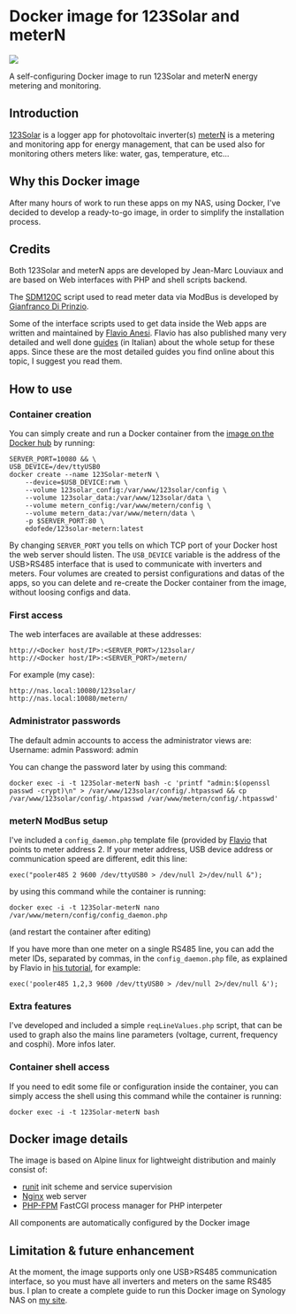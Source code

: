 # Docker image for 123Solar and meterN

[![](https://badge.imagelayers.io/edofede/123solar-metern:latest.svg)](https://imagelayers.io/?images=edofede/123solar-metern:latest 'Get your own badge on imagelayers.io')

A self-configuring Docker image to run 123Solar and meterN energy metering and monitoring.


## Introduction

[123Solar](https://www.123solar.org) is a logger app for photovoltaic inverter(s)
[meterN](https://metern.org) is a metering and monitoring app for energy management, that can be used also for monitoring others meters like: water, gas, temperature, etc...


## Why this Docker image

After many hours of work to run these apps on my NAS, using Docker, I've decided to develop a ready-to-go image, in order to simplify the installation process.


## Credits

Both 123Solar and meterN apps are developed by Jean-Marc Louviaux and are based on Web interfaces with PHP and shell scripts backend.

The [SDM120C](https://github.com/gianfrdp/SDM120C) script used to read meter data via ModBus is developed by [Gianfranco Di Prinzio](https://github.com/gianfrdp).

Some of the interface scripts used to get data inside the Web apps are written and maintained by [Flavio Anesi](http://www.flanesi.it/blog/about/).
Flavio has also published many very detailed and well done [guides](http://www.flanesi.it/doku/doku.php?id=start) (in Italian) about the whole setup for these apps.  Since these are the most detailed guides you find online about this topic, I suggest you read them.


## How to use

### Container creation
You can simply create and run a Docker container from the [image on the Docker hub](https://hub.docker.com/r/edofede/123solar-metern) by running:

    SERVER_PORT=10080 && \
    USB_DEVICE=/dev/ttyUSB0
    docker create --name 123Solar-meterN \
    	--device=$USB_DEVICE:rwm \
    	--volume 123solar_config:/var/www/123solar/config \
    	--volume 123solar_data:/var/www/123solar/data \
    	--volume metern_config:/var/www/metern/config \
    	--volume metern_data:/var/www/metern/data \
    	-p $SERVER_PORT:80 \
    	edofede/123solar-metern:latest

By changing `SERVER_PORT` you tells on which TCP port of your Docker host the web server should listen.
The `USB_DEVICE` variable is the address of the USB>RS485 interface that is used to communicate with inverters and meters.
Four volumes are created to persist configurations and datas of the apps, so you can delete and re-create the Docker container from the image, without loosing configs and data.

### First access
The web interfaces are available at these addresses:

    http://<Docker host/IP>:<SERVER_PORT>/123solar/
    http://<Docker host/IP>:<SERVER_PORT>/metern/
For example (my case):

    http://nas.local:10080/123solar/
    http://nas.local:10080/metern/

### Administrator passwords
The default admin accounts to access the administrator views are:
Username: admin
Password: admin

You can change the password later by using this command:

	docker exec -i -t 123Solar-meterN bash -c 'printf "admin:$(openssl passwd -crypt)\n" > /var/www/123solar/config/.htpasswd && cp /var/www/123solar/config/.htpasswd /var/www/metern/config/.htpasswd'

### meterN ModBus setup
I've included a `config_daemon.php` template file (provided by [Flavio](http://www.flanesi.it/doku/doku.php?id=metern_mono_modbus#avvio_file_pooler485_per_lettura_consumi) that points to meter address 2.
If your meter address, USB device address or communication speed are different, edit this line:

    exec("pooler485 2 9600 /dev/ttyUSB0 > /dev/null 2>/dev/null &");
by using this command while the container is running:

    docker exec -i -t 123Solar-meterN nano /var/www/metern/config/config_daemon.php
(and restart the container after editing)

If you have more than one meter on a single RS485 line, you can add the meter IDs, separated by commas, in the `config_daemon.php` file, as explained by Flavio in [his tutorial](http://www.flanesi.it/doku/doku.php?id=aggiunta_contatori#lettura_contatori), for example:

    exec('pooler485 1,2,3 9600 /dev/ttyUSB0 > /dev/null 2>/dev/null &');

### Extra features
I've developed and included a simple `reqLineValues.php` script, that can be used to graph also the mains line parameters (voltage, current, frequency and cosphi).
More infos later.

### Container shell access
If you need to edit some file or configuration inside the container, you can simply access the shell using this command while the container is running:

    docker exec -i -t 123Solar-meterN bash


## Docker image details

The image is based on Alpine linux for lightweight distribution and mainly consist of:
 * [runit](http://smarden.org/runit/) init scheme and service supervision
 * [Nginx](https://nginx.org/en/) web server
 * [PHP-FPM](https://php-fpm.org) FastCGI process manager for PHP interpeter

All components are automatically configured by the Docker image

 
## Limitation & future enhancement

At the moment, the image supports only one USB>RS485 communication interface, so you must have all inverters and meters on the same RS485 bus.
I plan to create a complete guide to run this Docker image on Synology NAS on [my site](http://edoardofederici.com).
